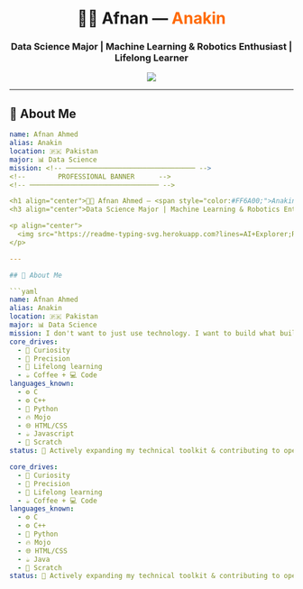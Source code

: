 <!-- ──────────────────────────────── -->
<!--        PROFESSIONAL BANNER      -->
<!-- ──────────────────────────────── -->

<h1 align="center">👨‍💻 Afnan — <span style="color:#FF6A00;">Anakin</span></h1>
<h3 align="center">Data Science Major | Machine Learning & Robotics Enthusiast | Lifelong Learner</h3>

<p align="center">
  <img src="https://readme-typing-svg.herokuapp.com?lines=AI+Explorer;Robotics+Tinkerer;Machine+Learning+Practitioner;Based+in+Pakistan+🇵🇰;Continual+Learner+🚀&center=true&width=500&height=45&color=FF6A00&vCenter=true&size=22" />
</p>

---

## 🧬 About Me

```yaml
name: Afnan Ahmed
alias: Anakin
location: 🇵🇰 Pakistan
major: 📊 Data Science
mission: <!-- ──────────────────────────────── -->
<!--        PROFESSIONAL BANNER      -->
<!-- ──────────────────────────────── -->

<h1 align="center">👨‍💻 Afnan Ahmed — <span style="color:#FF6A00;">Anakin</span></h1>
<h3 align="center">Data Science Major | Machine Learning & Robotics Enthusiast | Lifelong Learner</h3>

<p align="center">
  <img src="https://readme-typing-svg.herokuapp.com?lines=AI+Explorer;Robotics+Tinkerer;Machine+Learning+Practitioner;Based+in+Pakistan+🇵🇰;Continual+Learner+🚀&center=true&width=500&height=45&color=FF6A00&vCenter=true&size=22" />
</p>

---

## 🧬 About Me

```yaml
name: Afnan Ahmed
alias: Anakin
location: 🇵🇰 Pakistan
major: 📊 Data Science
mission: I don't want to just use technology. I want to build what builds it
core_drives:
  - 🧠 Curiosity
  - 🎯 Precision
  - 🔁 Lifelong learning
  - ☕ Coffee + 💻 Code
languages_known:
  - ⚙️ C
  - ⚙️ C++
  - 🐍 Python
  - 🔥 Mojo
  - 🌐 HTML/CSS
  - ☕ Javascript
  - 🧩 Scratch
status: 🚧 Actively expanding my technical toolkit & contributing to open source

core_drives:
  - 🧠 Curiosity
  - 🎯 Precision
  - 🔁 Lifelong learning
  - ☕ Coffee + 💻 Code
languages_known:
  - ⚙️ C
  - ⚙️ C++
  - 🐍 Python
  - 🔥 Mojo
  - 🌐 HTML/CSS
  - ☕ Java
  - 🧩 Scratch
status: 🚧 Actively expanding my technical toolkit & contributing to open source
